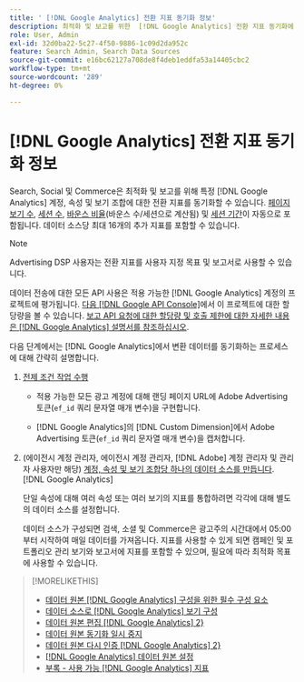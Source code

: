 ```yaml
---
title: ' [!DNL Google Analytics] 전환 지표 동기화 정보'
description: 최적화 및 보고를 위한  [!DNL Google Analytics] 전환 지표 동기화에 대해 알아봅니다.
role: User, Admin
exl-id: 32d0ba22-5c27-4f50-9886-1c09d2da952c
feature: Search Admin, Search Data Sources
source-git-commit: e16bc62127a708de8f4deb1eddfa53a14405cbc2
workflow-type: tm+mt
source-wordcount: '289'
ht-degree: 0%

---
```


# [!DNL Google Analytics] 전환 지표 동기화 정보

Search, Social 및 Commerce은 최적화 및 보고를 위해 특정 [!DNL Google Analytics] 계정, 속성 및 보기 조합에 대한 전환 지표를 동기화할 수 있습니다. [페이지 보기 수](https://ga-dev-tools.google/dimensions-metrics-explorer/#view=detail&amp;group=page_tracking&amp;jump=ga_pageviews), [세션 수](https://ga-dev-tools.google/dimensions-metrics-explorer/#view=detail&amp;group=session&amp;jump=ga_sessions), [바운스 비율](https://ga-dev-tools.google/dimensions-metrics-explorer/#view=detail&amp;group=session&amp;jump=ga_bouncerate)(바운스 수/세션으로 계산됨) 및 [세션 기간](https://ga-dev-tools.google/dimensions-metrics-explorer/#view=detail&amp;group=session&amp;jump=ga_sessionduration)이 자동으로 포함됩니다. 데이터 소스당 최대 16개의 추가 지표를 포함할 수 있습니다.

>[!NOTE]
>
>Advertising DSP 사용자는 전환 지표를 사용자 지정 목표 및 보고서로 사용할 수 있습니다.

데이터 전송에 대한 모든 API 사용은 적용 가능한 [!DNL Google Analytics] 계정의 프로젝트에 평가됩니다. [다음 [!DNL Google API Console]](https://console.developers.google.com/apis/api/analytics-json.googleapis.com/quotas)에서 이 프로젝트에 대한 할당량을 볼 수 있습니다. [보고 API 요청에 대한 할당량 및 호출 제한에 대한 자세한 내용은 [!DNL Google Analytics] 설명서를 참조하십시오](https://developers.google.com/analytics/devguides/reporting/core/v4/limits-quotas).

다음 단계에서는 [!DNL Google Analytics]에서 변환 데이터를 동기화하는 프로세스에 대해 간략히 설명합니다.

1. [전제 조건 작업 수행](data-source-prerequisites.md)

   * 적용 가능한 모든 광고 계정에 대해 랜딩 페이지 URL에 Adobe Advertising 토큰(`ef_id` 쿼리 문자열 매개 변수)을 구현합니다.

   * [!DNL Google Analytics]의 [!DNL Custom Dimension]에서 Adobe Advertising 토큰(`ef_id` 쿼리 문자열 매개 변수)을 캡처합니다.

1. (에이전시 계정 관리자, 에이전시 계정 관리자, [!DNL Adobe] 계정 관리자 및 관리자 사용자만 해당) [계정, 속성 및 보기 조합당 하나의 데이터 소스를 만듭니다](data-source-configure.md). [!DNL Google Analytics] 

   단일 속성에 대해 여러 속성 또는 여러 보기의 지표를 통합하려면 각각에 대해 별도의 데이터 소스를 설정합니다.

   데이터 소스가 구성되면 검색, 소셜 및 Commerce은 광고주의 시간대에서 05:00부터 시작하여 매일 데이터를 가져옵니다. 지표를 사용할 수 있게 되면 캠페인 및 포트폴리오 관리 보기와 보고서에 지표를 포함할 수 있으며, 필요에 따라 최적화 목표에 사용할 수 있습니다.

>[!MORELIKETHIS]
>
>* [데이터 원본 [!DNL Google Analytics] 구성을 위한 필수 구성 요소](data-source-prerequisites.md)
>* [데이터 소스로  [!DNL Google Analytics] 보기 구성](data-source-configure.md)
>* [데이터 원본 편집 [!DNL Google Analytics] 2}](data-source-edit.md)
>* [데이터 원본 동기화 일시 중지](data-source-pause.md)
>* [데이터 원본 다시 인증 [!DNL Google Analytics] 2}](data-source-reauthenticate.md)
>* [[!DNL Google Analytics] 데이터 원본 설정](data-source-settings.md)
>* [부록 - 사용 가능 [!DNL Google Analytics] 지표](data-source-ga-metrics.md)

